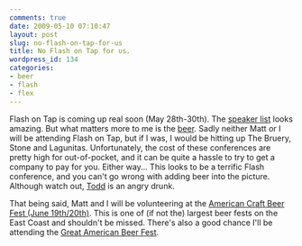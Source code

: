 ```yaml
---
comments: true
date: 2009-05-10 07:10:47
layout: post
slug: no-flash-on-tap-for-us
title: No Flash on Tap for us.
wordpress_id: 134
categories:
- beer
- flash
- flex
---
```


Flash on Tap is coming up real soon (May 28th-30th). The [speaker list](http://www.flashontap.com/#/speakers/) looks amazing. But what matters more to me is the [beer](http://www.flashontap.com/#/beer/). Sadly neither Matt or I will be attending Flash on Tap, but if I was, I would be hitting up The Bruery, Stone and Lagunitas. Unfortunately, the cost of these conferences are pretty high for out-of-pocket, and it can be quite a hassle to try to get a company to pay for you. Either way... This looks to be a terrific Flash conference, and you can't go wrong with adding beer into the picture. Although watch out, [Todd](http://www.custardbelly.com/blog/) is an angry drunk.

That being said, Matt and I will be volunteering at the [American Craft Beer Fest (June 19th/20th)](http://beeradvocate.com/acbf/). This is one of (if not the) largest beer fests on the East Coast and shouldn't be missed. There's also a good chance I'll be attending the [Great American Beer Fest](http://www.beertown.org/events/gabf/).
